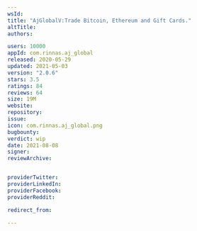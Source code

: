 ```yaml
---
wsId: 
title: "AjGlobalV:Trade Bitcoin, Ethereum and Gift Cards."
altTitle: 
authors:

users: 10000
appId: com.rinnas.aj_global
released: 2020-05-29
updated: 2021-05-03
version: "2.0.6"
stars: 3.5
ratings: 84
reviews: 64
size: 19M
website: 
repository: 
issue: 
icon: com.rinnas.aj_global.png
bugbounty: 
verdict: wip
date: 2021-08-08
signer: 
reviewArchive:


providerTwitter: 
providerLinkedIn: 
providerFacebook: 
providerReddit: 

redirect_from:

---
```




